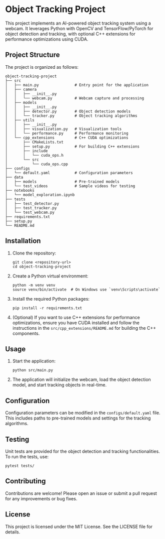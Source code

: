 # Object Tracking Project

This project implements an AI-powered object tracking system using a webcam. It leverages Python with OpenCV and TensorFlow/PyTorch for object detection and tracking, with optional C++ extensions for performance optimizations using CUDA.

## Project Structure

The project is organized as follows:

```
object-tracking-project
├── src
│   ├── main.py                # Entry point for the application
│   ├── camera
│   │   ├── __init__.py
│   │   └── webcam.py          # Webcam capture and processing
│   ├── models
│   │   ├── __init__.py
│   │   ├── detector.py        # Object detection models
│   │   └── tracker.py         # Object tracking algorithms
│   ├── utils
│   │   ├── __init__.py
│   │   ├── visualization.py   # Visualization tools
│   │   └── performance.py     # Performance monitoring
│   └── cpp_extensions         # C++ CUDA optimizations
│       ├── CMakeLists.txt
│       ├── setup.py           # For building C++ extensions
│       ├── include
│       │   └── cuda_ops.h
│       └── src
│           └── cuda_ops.cpp
├── configs
│   └── default.yaml           # Configuration parameters
├── data
│   ├── models                 # Pre-trained models
│   └── test_videos            # Sample videos for testing
├── notebooks
│   └── model_exploration.ipynb
├── tests
│   ├── test_detector.py
│   ├── test_tracker.py
│   └── test_webcam.py
├── requirements.txt
├── setup.py
└── README.md
```

## Installation

1. Clone the repository:
   ```
   git clone <repository-url>
   cd object-tracking-project
   ```

2. Create a Python virtual environment:
   ```
   python -m venv venv
   source venv/bin/activate  # On Windows use `venv\Scripts\activate`
   ```

3. Install the required Python packages:
   ```
   pip install -r requirements.txt
   ```

4. (Optional) If you want to use C++ extensions for performance optimizations, ensure you have CUDA installed and follow the instructions in the `src/cpp_extensions/README.md` for building the C++ components.

## Usage

1. Start the application:
   ```
   python src/main.py
   ```

2. The application will initialize the webcam, load the object detection model, and start tracking objects in real-time.

## Configuration

Configuration parameters can be modified in the `configs/default.yaml` file. This includes paths to pre-trained models and settings for the tracking algorithms.

## Testing

Unit tests are provided for the object detection and tracking functionalities. To run the tests, use:
```
pytest tests/
```

## Contributing

Contributions are welcome! Please open an issue or submit a pull request for any improvements or bug fixes.

## License

This project is licensed under the MIT License. See the LICENSE file for details.